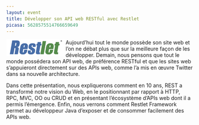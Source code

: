 ```yaml
---
layout: event
title: Développer son API web RESTful avec Restlet
picasa: 5628575514766659649
---
```

<img align="left" class="margin-logo" src="/images/events/restlet-logo.png" alt="Logo Restlet">

Aujourd’hui tout le monde possède son site web et l’on ne débat plus que sur la meilleure façon de les développer. Demain, nous pensons que tout le monde possédera son API web, de préférence RESTful et que les sites web s’appuieront directement sur des APIs web, comme l’a mis en œuvre Twitter dans sa nouvelle architecture.

Dans cette présentation, nous expliquerons comment en 10 ans, REST a transformé notre vision du Web, en le positionnant par rapport à HTTP, RPC, MVC, OO ou CRUD et en présentant l’écosystème d’APIs web dont il a permis l’émergence. Enfin, nous verrons comment Restlet Framework permet au développeur Java d’exposer et de consommer facilement des APIs web.

